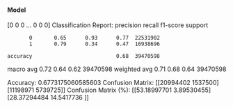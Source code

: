 #### Model
[0 0 0 ... 0 0 0]
Classification Report:
              precision    recall  f1-score   support

           0       0.65      0.93      0.77  22531902
           1       0.79      0.34      0.47  16938696

    accuracy                           0.68  39470598
   macro avg       0.72      0.64      0.62  39470598
weighted avg       0.71      0.68      0.64  39470598

Accuracy: 0.6773175060585603
Confusion Matrix:
[[20994402  1537500]
 [11198971  5739725]]
Confusion Matrix (%):
[[53.18997701  3.89530455]
 [28.37294484 14.5417736 ]]
